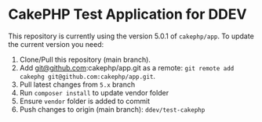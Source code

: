 # CakePHP Test Application for DDEV

This repository is currently using the version 5.0.1 of `cakephp/app`. To update the current version you need:

1. Clone/Pull this repository (main branch).
2. Add git@github.com:cakephp/app.git as a remote: `git remote add cakephg git@github.com:cakephp/app.git`.
3. Pull latest changes from `5.x` branch
4. Run `composer install` to update vendor folder
5. Ensure `vendor` folder is added to commit
6. Push changes to origin (main branch): `ddev/test-cakephp`
